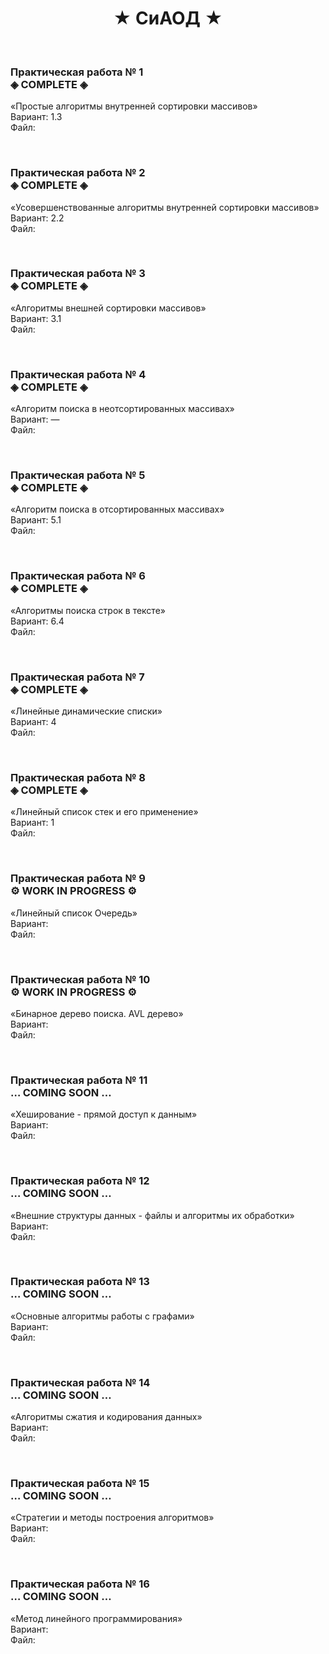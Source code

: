 <h1 align="center">	&#9733; СиАОД	&#9733;</h1>


<br><h3 >Практическая работа № 1  
  	&#9672; COMPLETE	&#9672;</h3>
«Простые алгоритмы внутренней сортировки массивов»  
Вариант: 1.3  
Файл: </br>

<br><h3>Практическая работа № 2  
    &#9672; COMPLETE	&#9672;</h3>
«Усовершенствованные алгоритмы внутренней сортировки массивов»  
Вариант: 2.2  
Файл: </br>

<br><h3>Практическая работа № 3  
  	&#9672; COMPLETE	&#9672;</h3>
«Алгоритмы внешней сортировки массивов»  
Вариант: 3.1  
Файл: </br>

<br><h3>Практическая работа № 4  
  	&#9672; COMPLETE	&#9672;</h3>
«Алгоритм поиска в неотсортированных массивах»  
Вариант: —  
Файл: </br>

<br><h3>Практическая работа № 5  
  	&#9672; COMPLETE	&#9672;</h3>
«Алгоритм поиска в отсортированных массивах»  
Вариант: 5.1  
Файл: </br>

<br><h3>Практическая работа № 6  
  	&#9672; COMPLETE	&#9672;</h3>
«Алгоритмы поиска строк в тексте»  
Вариант: 6.4  
Файл: </br>

<br><h3>Практическая работа № 7  
  	&#9672; COMPLETE	&#9672;</h3>
«Линейные динамические списки»  
Вариант: 4  
Файл: </br>

<br><h3>Практическая работа № 8  
  	&#9672; COMPLETE	&#9672;</h3>
«Линейный список стек и его применение»  
Вариант: 1   
Файл: </br>

<br><h3>Практическая работа № 9  
  	&#9881; WORK IN PROGRESS	&#9881;</h3>
«Линейный список Очередь»  
Вариант:   
Файл: </br>

<br><h3>Практическая работа № 10  
  	&#9881; WORK IN PROGRESS	&#9881;</h3>
«Бинарное дерево поиска. AVL дерево»  
Вариант:   
Файл: </br>

<br><h3>Практическая работа № 11  
  	&hellip; COMING SOON 	&hellip;</h3>
«Хеширование - прямой доступ к данным»  
Вариант:   
Файл: </br>

<br><h3>Практическая работа № 12  
    	&hellip; COMING SOON	&hellip;</h3>
«Внешние структуры данных - файлы  и алгоритмы их обработки»  
Вариант:   
Файл: </br>

<br><h3>Практическая работа № 13  
    	&hellip; COMING SOON	&hellip;</h3>
«Основные алгоритмы работы с графами»  
Вариант:   
Файл: </br>

<br><h3>Практическая работа № 14  
    	&hellip; COMING SOON	&hellip;</h3>
«Алгоритмы сжатия и кодирования данных»  
Вариант:   
Файл: </br>

<br><h3>Практическая работа № 15  
    	&hellip; COMING SOON	&hellip;</h3>
«Стратегии и методы построения алгоритмов»  
Вариант:   
Файл: </br>

<br><h3>Практическая работа № 16  
    	&hellip; COMING SOON	&hellip;</h3>
«Метод линейного программирования»  
Вариант:   
Файл: </br>
